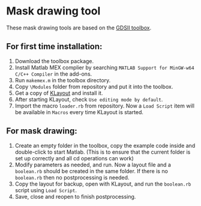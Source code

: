 # Mask drawing tool

These mask drawing tools are based on the [GDSII toolbox](https://sites.google.com/site/ulfgri/numerical/gdsii-toolbox).

## For first time installation:

1. Download the toolbox package.
2. Install Matlab MEX complier by searching `MATLAB Support for MinGW-w64 C/C++ Compiler` in the add-ons.
3. Run `makemex.m` in the toolbox directory.
4. Copy `\Modules` folder from repository and put it into the toolbox.
5. Get a copy of [KLayout](https://klayout.de) and install it.
6. After starting KLayout, check `Use editing mode by default`.
7. Import the macro `loader.rb` from repository. Now a `Load Script` item will be available in `Macros` every time KLayout is started.

## For mask drawing:

1. Create an empty folder in the toolbox, copy the example code inside and double-click to start Matlab. (This is to ensure that the current folder is set up correctly and all cd operations can work)
2. Modify parameters as needed, and run. Now a layout file and a `boolean.rb` should be created in the same folder. If there is no `boolean.rb` then no postprocessing is needed.
3. Copy the layout for backup, open with KLayout, and run the `boolean.rb` script using `Load Script`.
4. Save, close and reopen to finish postprocessing.